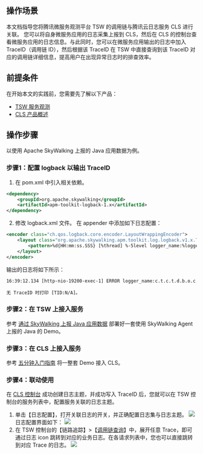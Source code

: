 ## 操作场景

本文档指导您将腾讯微服务观测平台 TSW 的调用链与腾讯云日志服务 CLS 进行关联。
您可以将自身微服务应用的日志采集上报到 CLS，然后在 CLS 的控制台查看微服务应用的日志信息。与此同时，您可以在微服务应用输出的日志中加入 TraceID（调用链 ID），然后根据该 TraceID 在 TSW 中直接查询到该 TraceID 对应的调用链详细信息，提高用户在出现异常日志时的排查效率。

## 前提条件

在开始本文的实践前，您需要先了解以下产品：

- [TSW 服务观测](https://cloud.tencent.com/document/product/1311/51690)
- [CLS 产品概述](https://cloud.tencent.com/document/product/614/11254) 

## 操作步骤

以使用 Apache SkyWalking 上报的 Java 应用数据为例。

### 步骤1：配置 logback 以输出 TraceID

1. 在 pom.xml 中引入相关依赖。
```xml
<dependency>
	<groupId>org.apache.skywalking</groupId>
	<artifactId>apm-toolkit-logback-1.x</artifactId>
</dependency>
```


2. 修改 logback.xml 文件。
   在 appender 中添加如下日志配置：
```xml
<encoder class="ch.qos.logback.core.encoder.LayoutWrappingEncoder">
	<layout class="org.apache.skywalking.apm.toolkit.log.logback.v1.x.TraceIdPatternLogbackLayout">
		<pattern>%d{HH:mm:ss.SSS} [%thread] %-5level logger_name:%logger{36} - [%tid] - message:%msg%n</pattern>
	</layout>
</encoder>
```

 输出的日志将如下所示：
```xml
16:39:12.134 [http-nio-19200-exec-1] ERROR logger_name:c.t.c.t.d.b.o.c.OrderController - [TID:0524******2672.30.16143287521281125] - message:Order of orderId [172651] is finished failed.
```
	无 TraceID 时打印 [TID:N/A]。

### 步骤2：在 TSW 上接入服务

参考 [通过 SkyWalking 上报 Java 应用数据](https://cloud.tencent.com/document/product/1311/51606) 部署好一套使用 SkyWalking Agent 上报的 Java 的 Demo。

### 步骤3：在 CLS 上接入服务

参考 [五分钟入门指南](https://cloud.tencent.com/document/product/614/34340) 将一整套 Demo 接入 CLS。

### 步骤4：联动使用

在 [CLS 控制台](https://console.cloud.tencent.com/cls) 成功创建日志主题，并成功写入 TraceID 后，您就可以在 TSW 控制台的服务列表中，配置服务关联的日志主题。
1. 单击【日志配置】，打开关联日志的开关，并正确配置日志集与日志主题。
	 ![](https://main.qcloudimg.com/raw/1efab147a3d9008e6b0aa3e63bcdaa58.png)
日志配置界面如下：
![](https://main.qcloudimg.com/raw/a722931c37d21f250db8984e43acd3e0.png)
2. 在 TSW 控制台的【链路追踪】>【[调用链查询](https://console.cloud.tencent.com/tsw/trace)】中，展开任意 Trace，即可通过日志 icon 跳转到对应的业务日志。在各请求列表中，您也可以直接跳转到对应 Trace 的日志。
![](https://main.qcloudimg.com/raw/079ed56b5a99c03e218eadb11aad1e2e.png)
